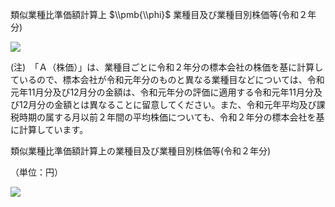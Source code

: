 類似業種比準価額計算上 $\\pmb{\\phi}$ 業種目及び業種目別株価等(令和２年分)

![](https://www.nta.go.jp/tmp/15b98841-394b-49fe-b895-61d2988c8e47/images/ede2f956c5b7cf5726bd24ce89876af9ddecef7889c061294e356b99e58face6.jpg)

(注)　「Ａ（株価）」は、業種目ごとに令和２年分の標本会社の株価を基に計算しているので、標本会社が令和元年分のものと異なる業種目などについては、令和元年11月分及び12月分の金額は、令和元年分の評価に適用する令和元年11月分及び12月分の金額とは異なることに留意してください。また、令和元年平均及び課税時期の属する月以前２年間の平均株価についても、令和２年分の標本会社を基に計算しています。

類似業種比準価額計算上の業種目及び業種目別株価等(令和２年分)

（単位：円）

![](https://www.nta.go.jp/tmp/15b98841-394b-49fe-b895-61d2988c8e47/images/6157350470f486e752c521fe6f98e19f555cefd52b75080a96472ffcacaca526.jpg)